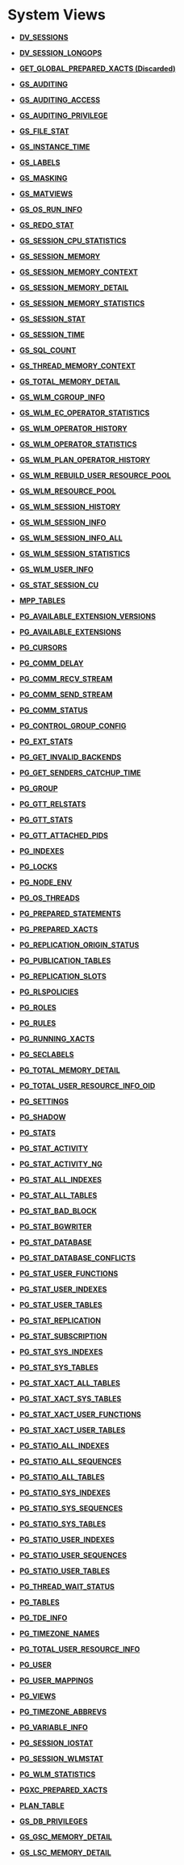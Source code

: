 # System Views<a name="EN-US_TOPIC_0289901002"></a>

-   **[DV\_SESSIONS](dv_sessions.md)**  

-   **[DV\_SESSION\_LONGOPS](dv_session_longops.md)**  

-   **[GET\_GLOBAL\_PREPARED\_XACTS \(Discarded\)](get_global_prepared_xacts-(discarded).md)**  

-   **[GS\_AUDITING](gs_auditing.md)**  

-   **[GS\_AUDITING\_ACCESS](gs_auditing_access.md)**  

-   **[GS\_AUDITING\_PRIVILEGE](gs_auditing_privilege.md)**  

-   **[GS\_FILE\_STAT](gs_file_stat.md)**  

-   **[GS\_INSTANCE\_TIME](gs_instance_time.md)**  

-   **[GS\_LABELS](gs_labels.md)**  

-   **[GS\_MASKING](gs_masking.md)**  

-   **[GS\_MATVIEWS](gs_matviews.md)**  

-   **[GS\_OS\_RUN\_INFO](gs_os_run_info.md)**  

-   **[GS\_REDO\_STAT](gs_redo_stat.md)**  

-   **[GS\_SESSION\_CPU\_STATISTICS](gs_session_cpu_statistics.md)**  

-   **[GS\_SESSION\_MEMORY](gs_session_memory.md)**  

-   **[GS\_SESSION\_MEMORY\_CONTEXT](gs_session_memory_context.md)**  

-   **[GS\_SESSION\_MEMORY\_DETAIL](gs_session_memory_detail.md)**  

-   **[GS\_SESSION\_MEMORY\_STATISTICS](gs_session_memory_statistics.md)**  

-   **[GS\_SESSION\_STAT](gs_session_stat.md)**  

-   **[GS\_SESSION\_TIME](gs_session_time.md)**  

-   **[GS\_SQL\_COUNT](gs_sql_count.md)**  

-   **[GS\_THREAD\_MEMORY\_CONTEXT](gs_thread_memory_context.md)**  

-   **[GS\_TOTAL\_MEMORY\_DETAIL](gs_total_memory_detail.md)**  

-   **[GS\_WLM\_CGROUP\_INFO](gs_wlm_cgroup_info.md)**  

-   **[GS\_WLM\_EC\_OPERATOR\_STATISTICS](gs_wlm_ec_operator_statistics.md)**  

-   **[GS\_WLM\_OPERATOR\_HISTORY](gs_wlm_operator_history.md)**  

-   **[GS\_WLM\_OPERATOR\_STATISTICS](gs_wlm_operator_statistics.md)**  

-   **[GS\_WLM\_PLAN\_OPERATOR\_HISTORY](gs_wlm_plan_operator_history.md)**  

-   **[GS\_WLM\_REBUILD\_USER\_RESOURCE\_POOL](gs_wlm_rebuild_user_resource_pool.md)**  

-   **[GS\_WLM\_RESOURCE\_POOL](gs_wlm_resource_pool.md)**  

-   **[GS\_WLM\_SESSION\_HISTORY](gs_wlm_session_history.md)**  

-   **[GS\_WLM\_SESSION\_INFO](gs_wlm_session_info.md)**  

-   **[GS\_WLM\_SESSION\_INFO\_ALL](gs_wlm_session_info_all.md)**  

-   **[GS\_WLM\_SESSION\_STATISTICS](gs_wlm_session_statistics.md)**  

-   **[GS\_WLM\_USER\_INFO](gs_wlm_user_info.md)**  

-   **[GS\_STAT\_SESSION\_CU](gs_stat_session_cu.md)**  

-   **[MPP\_TABLES](mpp_tables.md)**  

-   **[PG\_AVAILABLE\_EXTENSION\_VERSIONS](pg_available_extension_versions.md)**  

-   **[PG\_AVAILABLE\_EXTENSIONS](pg_available_extensions.md)**  

-   **[PG\_CURSORS](pg_cursors.md)**  

-   **[PG\_COMM\_DELAY](pg_comm_delay.md)**  

-   **[PG\_COMM\_RECV\_STREAM](pg_comm_recv_stream.md)**  

-   **[PG\_COMM\_SEND\_STREAM](pg_comm_send_stream.md)**  

-   **[PG\_COMM\_STATUS](pg_comm_status.md)**  

-   **[PG\_CONTROL\_GROUP\_CONFIG](pg_control_group_config.md)**  

-   **[PG\_EXT\_STATS](pg_ext_stats.md)**  

-   **[PG\_GET\_INVALID\_BACKENDS](pg_get_invalid_backends.md)**  

-   **[PG\_GET\_SENDERS\_CATCHUP\_TIME](pg_get_senders_catchup_time.md)**  

-   **[PG\_GROUP](pg_group.md)**  

-   **[PG\_GTT\_RELSTATS](pg_gtt_relstats.md)**  

-   **[PG\_GTT\_STATS](pg_gtt_stats.md)**  

-   **[PG\_GTT\_ATTACHED\_PIDS](pg_gtt_attached_pids.md)**  

-   **[PG\_INDEXES](pg_indexes.md)**  

-   **[PG\_LOCKS](pg_locks.md)**  

-   **[PG\_NODE\_ENV](pg_node_env.md)**  

-   **[PG\_OS\_THREADS](pg_os_threads.md)**  

-   **[PG\_PREPARED\_STATEMENTS](pg_prepared_statements.md)**  

-   **[PG\_PREPARED\_XACTS](pg_prepared_xacts.md)**  

-   **[PG\_REPLICATION\_ORIGIN\_STATUS](pg_replication_origin_status.md)**  

-   **[PG\_PUBLICATION\_TABLES](pg_publication_tables.md)**  

-   **[PG\_REPLICATION\_SLOTS](pg_replication_slots.md)**  

-   **[PG\_RLSPOLICIES](pg_rlspolicies.md)**  

-   **[PG\_ROLES](pg_roles.md)**  

-   **[PG\_RULES](pg_rules.md)**  

-   **[PG\_RUNNING\_XACTS](pg_running_xacts.md)**  

-   **[PG\_SECLABELS](pg_seclabels.md)**  

-   **[PG\_TOTAL\_MEMORY\_DETAIL](pg_total_memory_detail.md)**  

-   **[PG\_TOTAL\_USER\_RESOURCE\_INFO\_OID](pg_total_user_resource_info_oid.md)**  

-   **[PG\_SETTINGS](pg_settings.md)**  

-   **[PG\_SHADOW](pg_shadow.md)**  

-   **[PG\_STATS](pg_stats.md)**  

-   **[PG\_STAT\_ACTIVITY](pg_stat_activity.md)**  

-   **[PG\_STAT\_ACTIVITY\_NG](pg_stat_activity_ng.md)**  

-   **[PG\_STAT\_ALL\_INDEXES](pg_stat_all_indexes.md)**  

-   **[PG\_STAT\_ALL\_TABLES](pg_stat_all_tables.md)**  

-   **[PG\_STAT\_BAD\_BLOCK](pg_stat_bad_block.md)**  

-   **[PG\_STAT\_BGWRITER](pg_stat_bgwriter.md)**  

-   **[PG\_STAT\_DATABASE](pg_stat_database.md)**  

-   **[PG\_STAT\_DATABASE\_CONFLICTS](pg_stat_database_conflicts.md)**  

-   **[PG\_STAT\_USER\_FUNCTIONS](pg_stat_user_functions.md)**  

-   **[PG\_STAT\_USER\_INDEXES](pg_stat_user_indexes.md)**  

-   **[PG\_STAT\_USER\_TABLES](pg_stat_user_tables.md)**  

-   **[PG\_STAT\_REPLICATION](pg_stat_replication.md)**  

-   **[PG\_STAT\_SUBSCRIPTION](pg_stat_subscription.md)**  

-   **[PG\_STAT\_SYS\_INDEXES](pg_stat_sys_indexes.md)**  

-   **[PG\_STAT\_SYS\_TABLES](pg_stat_sys_tables.md)**  

-   **[PG\_STAT\_XACT\_ALL\_TABLES](pg_stat_xact_all_tables.md)**  

-   **[PG\_STAT\_XACT\_SYS\_TABLES](pg_stat_xact_sys_tables.md)**  

-   **[PG\_STAT\_XACT\_USER\_FUNCTIONS](pg_stat_xact_user_functions.md)**  

-   **[PG\_STAT\_XACT\_USER\_TABLES](pg_stat_xact_user_tables.md)**  

-   **[PG\_STATIO\_ALL\_INDEXES](pg_statio_all_indexes.md)**  

-   **[PG\_STATIO\_ALL\_SEQUENCES](pg_statio_all_sequences.md)**  

-   **[PG\_STATIO\_ALL\_TABLES](pg_statio_all_tables.md)**  

-   **[PG\_STATIO\_SYS\_INDEXES](pg_statio_sys_indexes.md)**  

-   **[PG\_STATIO\_SYS\_SEQUENCES](pg_statio_sys_sequences.md)**  

-   **[PG\_STATIO\_SYS\_TABLES](pg_statio_sys_tables.md)**  

-   **[PG\_STATIO\_USER\_INDEXES](pg_statio_user_indexes.md)**  

-   **[PG\_STATIO\_USER\_SEQUENCES](pg_statio_user_sequences.md)**  

-   **[PG\_STATIO\_USER\_TABLES](pg_statio_user_tables.md)**  

-   **[PG\_THREAD\_WAIT\_STATUS](pg_thread_wait_status.md)**  

-   **[PG\_TABLES](pg_tables.md)**  

-   **[PG\_TDE\_INFO](pg_tde_info.md)**  

-   **[PG\_TIMEZONE\_NAMES](pg_timezone_names.md)**  

-   **[PG\_TOTAL\_USER\_RESOURCE\_INFO](pg_total_user_resource_info.md)**  

-   **[PG\_USER](pg_user.md)**  

-   **[PG\_USER\_MAPPINGS](pg_user_mappings.md)**  

-   **[PG\_VIEWS](pg_views.md)**  

-   **[PG\_TIMEZONE\_ABBREVS](pg_timezone_abbrevs.md)**  

-   **[PG\_VARIABLE\_INFO](pg_variable_info.md)**  

-   **[PG\_SESSION\_IOSTAT](pg_session_iostat.md)**  

-   **[PG\_SESSION\_WLMSTAT](pg_session_wlmstat.md)**  

-   **[PG\_WLM\_STATISTICS](pg_wlm_statistics.md)**  

-   **[PGXC\_PREPARED\_XACTS](pgxc_prepared_xacts.md)**  

-   **[PLAN\_TABLE](plan_table.md)**  

-   **[GS\_DB\_PRIVILEGES](gs_db_privileges.md)**  

-   **[GS\_GSC\_MEMORY\_DETAIL](gs_gsc_memory_detail.md)**  

-   **[GS\_LSC\_MEMORY\_DETAIL](gs_lsc_memory_detail.md)**  



